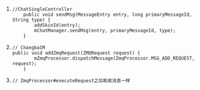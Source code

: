 1. ```
   //ChatSingleController
       public void sendMsg(MessageEntry entry, long primaryMessageId, String type) {
           addSkinId(entry);
           mChatManager.sendMsg(entry, primaryMessageId, type);
       }
   ```

2. ```
   // ChangbaIM    
   public void addZmqRequest(ZMQRequest request) {
           mZmqProcessor.dispatchMessage(ZmqProcessor.MSG_ADD_REQUEST, request);
       }
   ```

3. ```
   // ZmqProcessor#executeRequest之后和收消息一样
   ```

   

